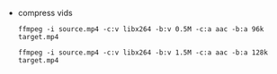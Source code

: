 <!-- Required extensions: pymdownx.betterem, pymdownx.tilde, pymdownx.emoji, pymdownx.tasklist, pymdownx.superfences -->

- compress vids
	```
	ffmpeg -i source.mp4 -c:v libx264 -b:v 0.5M -c:a aac -b:a 96k target.mp4
	```
	```
	ffmpeg -i source.mp4 -c:v libx264 -b:v 1.5M -c:a aac -b:a 128k target.mp4
	```